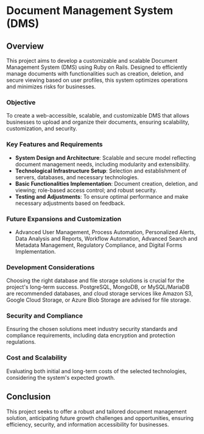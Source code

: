 # Document Management System (DMS)

## Overview

This project aims to develop a customizable and scalable Document Management System (DMS) using Ruby on Rails. Designed to efficiently manage documents with functionalities such as creation, deletion, and secure viewing based on user profiles, this system optimizes operations and minimizes risks for businesses.

### Objective

To create a web-accessible, scalable, and customizable DMS that allows businesses to upload and organize their documents, ensuring scalability, customization, and security.

### Key Features and Requirements

- **System Design and Architecture**: Scalable and secure model reflecting document management needs, including modularity and extensibility.
- **Technological Infrastructure Setup**: Selection and establishment of servers, databases, and necessary technologies.
- **Basic Functionalities Implementation**: Document creation, deletion, and viewing; role-based access control; and robust security.
- **Testing and Adjustments**: To ensure optimal performance and make necessary adjustments based on feedback.

### Future Expansions and Customization

- Advanced User Management, Process Automation, Personalized Alerts, Data Analysis and Reports, Workflow Automation, Advanced Search and Metadata Management, Regulatory Compliance, and Digital Forms Implementation.

### Development Considerations

Choosing the right database and file storage solutions is crucial for the project's long-term success. PostgreSQL, MongoDB, or MySQL/MariaDB are recommended databases, and cloud storage services like Amazon S3, Google Cloud Storage, or Azure Blob Storage are advised for file storage.

### Security and Compliance

Ensuring the chosen solutions meet industry security standards and compliance requirements, including data encryption and protection regulations.

### Cost and Scalability

Evaluating both initial and long-term costs of the selected technologies, considering the system's expected growth.

## Conclusion

This project seeks to offer a robust and tailored document management solution, anticipating future growth challenges and opportunities, ensuring efficiency, security, and information accessibility for businesses.
